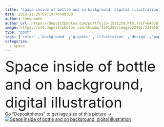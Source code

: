 ```yaml
---
title: 'space inside of bottle and on background, digital illustration'
date: 2018-11-26T09:19:46+00:00
author: Chevnenko
author_url: https://depositphotos.com/portfolio-1591259.html?ref=64678756
image: https://st4.depositphotos.com/thumbs/1591259/image/22491/224910786/api_thumb_450.jpg?forcejpeg=true
type: "post"
tags: ['color' ,'background' ,'graphic' ,'illustration' ,'design' ,'paper' ,'space' ,'glass' ,'sky' ,'holiday' ,'romance' ,'nature' ,'liquid' ,'abstract' ,'texture' ,'black' ,'drink' ,'silhouette' ,'frame' ,'watercolor' ,'ink' ,'paint' ,'calm' ,'star' ,'creative' ,'effect' ,'night' ,'digital' ,'bottle' ,'wallpaper' ,'inside' ,'artistic' ,'artwork' ,'stars' ,'print' ,'cosmos' ,'galaxies' ,'aquarelle' ]
categories: 
  - space
---
```

<div aling="center">
            <font size="60"> Space inside of bottle and on background, digital illustration</font>   
</div>
<div>
    <a href='https://st4.depositphotos.com/thumbs/1591259/image/22491/224910786/api_thumb_450.jpg?forcejpeg=true?ref=64678756' target=_blank > Go "Depositphotos" to get lage size of this picture ->
        <img href='https://st4.depositphotos.com/thumbs/1591259/image/22491/224910786/api_thumb_450.jpg?forcejpeg=true?ref=64678756' src='https://st4.depositphotos.com/1591259/22491/i/950/depositphotos_224910786-stock-photo-space-bottle-background-digital-illustration.jpg?forcejpeg=true' alt='Space inside of bottle and on background, digital illustration' >
    </a>
</div>
